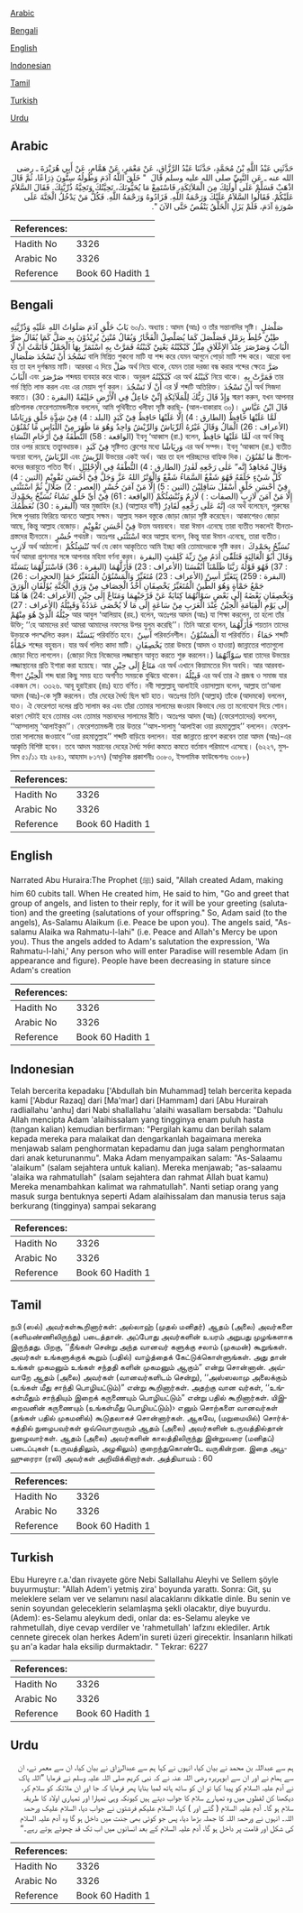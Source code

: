 [Arabic](#arabic)

[Bengali](#bengali)

[English](#english)

[Indonesian](#indonesian)

[Tamil](#tamil)

[Turkish](#turkish)

[Urdu](#urdu)

## Arabic


<div dir="rtl" lang="ar" style={{fontSize:'larger',backgroundColor:'#f8f9fa',padding:20}}>
حَدَّثَنِي عَبْدُ اللَّهِ بْنُ مُحَمَّدٍ، حَدَّثَنَا عَبْدُ الرَّزَّاقِ، عَنْ مَعْمَرٍ، عَنْ هَمَّامٍ، عَنْ أَبِي هُرَيْرَةَ ـ رضى الله عنه ـ عَنِ النَّبِيِّ صلى الله عليه وسلم قَالَ ‏ "‏ خَلَقَ اللَّهُ آدَمَ وَطُولُهُ سِتُّونَ ذِرَاعًا، ثُمَّ قَالَ اذْهَبْ فَسَلِّمْ عَلَى أُولَئِكَ مِنَ الْمَلاَئِكَةِ، فَاسْتَمِعْ مَا يُحَيُّونَكَ، تَحِيَّتُكَ وَتَحِيَّةُ ذُرِّيَّتِكَ‏.‏ فَقَالَ السَّلاَمُ عَلَيْكُمْ‏.‏ فَقَالُوا السَّلاَمُ عَلَيْكَ وَرَحْمَةُ اللَّهِ‏.‏ فَزَادُوهُ وَرَحْمَةُ اللَّهِ‏.‏ فَكُلُّ مَنْ يَدْخُلُ الْجَنَّةَ عَلَى صُورَةِ آدَمَ، فَلَمْ يَزَلِ الْخَلْقُ يَنْقُصُ حَتَّى الآنَ ‏"‏‏.‏
</div>
<div style={{backgroundColor:'#f8f9fa',padding:20, marginBottom: 10}}><table> <thead> <tr> <th>References:</th> <th></th> </tr> </thead> <tbody><tr><td>Hadith No</td><td>3326</td></tr><tr><td>Arabic No</td><td>3326</td></tr><tr><td>Reference</td><td>Book 60 Hadith 1</td></tr></tbody></table></div>

## Bengali


<div dir="ltr" lang="bn" style={{fontSize:'larger',backgroundColor:'#f8f9fa',padding:20}}>
بَابُ خَلْقِ آدَمَ صَلَوَاتُ اللهِ عَلَيْهِ وَذُرِّيَّتِهِ ৬০/১. অধ্যায় : আদম (আঃ) ও তাঁর সন্তানাদির সৃষ্টি। صَلْصٰلٍ طِيْنٌ خُلِطَ بِرَمْلٍ فَصَلْصَلَ كَمَا يُصَلْصِلُ الْفَخَّارُ وَيُقَالُ مُنْتِنٌ يُرِيْدُوْنَ بِهِ صَلَّ كَمَا يُقَالُ صَرَّ الْبَابُ وَصَرْصَرَ عِنْدَ الإِغْلَاقِ مِثْلُ كَبْكَبْتُهُ يَعْنِيْ كَبَبْتُهُ فَمَرَّتْ بِهِ اسْتَمَرَّ بِهَا الْحَمْلُ فَأَتَمَّتُ أَنْ لَّا تَسْجُدَ أَنْ تَسْجُدَ صَلْصَالٍ বালি মিশ্রিত শুকনো মাটি যা শব্দ করে যেমন আগুনে পোড়া মাটি শব্দ করে। আরো বলা হয় তা হল দুর্গন্ধময় মাটি। আরবরা এ দিয়ে صَلْ অর্থ নিয়ে থাকে, যেমন তারা দরজা বন্ধ করার শব্দের ক্ষেত্রে صَرَّ الْبَابُ এবং صَرْصَرَ শব্দদ্বয় ব্যবহার করে থাকে। অনুরূপ كَبْكَبْتُهُ এর অর্থ كَبَبْتُهُ নিয়ে থাকে। فَمَرَّتْ بِهِ তার গর্ভ স্থিতি লাভ করল এবং এর মেয়াদ পূর্ণ করল। أَنْ لَا تَسْجُدَ এর لَا শব্দটি অতিরিক্ত। أَنْ تَسْجُدَ অর্থ সিজদা করতে। وَإِذْ قَالَ رَبُّكَ لِلْمَلَآئِكَةِ إِنِّيْ جَاعِلٌ فِي الْأَرْضِ خَلِيْفَةً (البقرة : 30) স্মরণ করুন, যখন আপনার প্রতিপালক ফেরেশতামন্ডলীকে বললেন, আমি পৃথিবীতে খলীফা সৃষ্টি করছি- (আল-বাকারাহ ৩০)। قَالَ ابْنُ عَبَّاسٍ لَمَّا عَلَيْهَا حَافِظٌ (الطارق : 4) إِلَّا عَلَيْهَا حَافِظٌ فِيْ كَبَدٍ (البلد : 4) فِيْ شِدَّةِ خَلْقٍ وَرِيَاشًا (الأعراف : 26) الْمَالُ وَقَالَ غَيْرُهُ الرِّيَاشُ وَالرِّيْشُ وَاحِدٌ وَهُوَ مَا ظَهَرَ مِنْ اللِّبَاسِ مَا تُمْنُوْنَ (الواقعة : 58) النُّطْفَةُ فِيْ أَرْحَامِ النِّسَاءِ ইবনু ‘আব্বাস (রা.) বলেন, لَمَّا عَلَيْهَا حَافِظٌ এর অর্থ কিন্তু তার ওপর রয়েছে তত্ত্বাবধায়ক। فِيْ كَبَدٍ সৃষ্টিগত ক্লেশের মধ্যে وَرِيَاشًا এর অর্থ সম্পদ। ইবনু ‘আব্বাস (রা.) ব্যতীত অন্যরা বলেন, الرِّيَاشُ এবং الرِّيشُ উভয়ের একই অর্থ। আর তা হল পরিচ্ছদের বাহ্যিক দিক। مَا تُمْنُوْنَ স্ত্রীলোকদের জরায়ুতে পতিত বীর্য। وَقَالَ مُجَاهِدٌ إِنَّه” عَلٰى رَجْعِهِ لَقٰدِرٌ (الطارق : 4) النُّطْفَةُ فِي الْإِحْلِيْلِ كُلُّ شَيْءٍ خَلَقَهُ فَهُوَ شَفْعٌ السَّمَاءُ شَفْعٌ وَالْوَتْرُ اللهُ عَزَّ وَجَلَّ فِيْٓ أَحْسَنِ تَقْوِيْمٍ (التين : 4) فِيْ أَحْسَنِ خَلْقٍ أَسْفَلَ سَافِلِيْنَ (التين : 5) إِلَّا مَنْ آمَنَ خُسْرٍ (العصر : 2) ضَلَالٍ ثُمَّ اسْتَثْنَى إِلَّا مَنْ آمَنَ لَازِبٍ (الصفات : ) لَازِمٌ وَنُنْشِئُكُمْ (الواقعة : 61) فِيْ أَيِّ خَلْقٍ نَشَاءُ نُسَبِّحُ بِحَمْدِكَ (البقرة : 30) نُعَظِّمُكَ আর মুজাহিদ (র.) (আল্লাহর বাণী) إِنَّهُ عَلَى رَجْعِهِ لَقَادِرٌ এর অর্থ বলেছেন, পুরুষের লিঙ্গে পুনরায় ফিরিয়ে আনতে আল্লাহ সক্ষম। আল্লাহ সকল বস্তুকে জোড়া জোড়া সৃষ্টি করেছেন। আকাশেরও জোড়া আছে, কিন্তু আল্লাহ বেজোড়। فِيْ أَحْسَنِ تَقْوِيْمٍ উত্তম অবয়ববে। যারা ঈমান এনেছে তারা ব্যতীত সকলেই হীনতাগ্রস্তদের হীনতমে। خُسْرٍ পথভ্রষ্ট। অতঃপর اسْتَثْنَى করে আল্লাহ বলেন, কিন্তু যারা ঈমান এনেছে, তারা ব্যতীত। لَازِبٍ অর্থ আঠালো। نُنْشِئُكُمْ অর্থ যে কোন আকৃতিতে আমি ইচ্ছা করি তোমাদেরকে সৃষ্টি করব। نُسَبِّحُ بِحَمْدِكَ অর্থ আমরা প্রশংসার সঙ্গে আপনার মহিমা বর্ণনা করব। وَقَالَ أَبُوْ الْعَالِيَةِ فَتَلَقّٰىٓ اٰدَمُ مِنْ رَبِّهٰ كَلِمٰتٍ (البقرة : 37) فَهُوَ قَوْلُهُ رَبَّنَا ظَلَمْنَآ أَنْفُسَنَا (الأعراف : 23) فَأَزَلَّهُمَا (البقرة : 36) فَاسْتَزَلَّهُمَا يَتَسَنَّهْ (البقرة : 259) يَتَغَيَّرْ اٰسِنٌ (الأعراف : 23) مُتَغَيِّرٌ وَالْمَسْنُوْنُ الْمُتَغَيِّرُ حَمَإٍ (الحجرات : 26) جَمْعُ حَمْأَةٍ وَهُوَ الطِّينُ الْمُتَغَيِّرُ يَخْصِفَانِ أَخْذُ الْخِصَافِ مِنْ وَرَقِ الْجَنَّةِ يُؤَلِّفَانِ الْوَرَقَ وَيَخْصِفَانِ بَعْضَهُ إِلَى بَعْضٍ سَوْاٰتُهُمَا كِنَايَةٌ عَنْ فَرْجَيْهِمَا وَمَتَاعٌ إِلٰى حِيْنٍ (الأعراف :24) هَا هُنَا إِلَى يَوْمِ الْقِيَامَةِ الْحِيْنُ عِنْدَ الْعَرَبِ مِنْ سَاعَةٍ إِلَى مَا لَا يُحْصَى عَدَدُهُ وَقَبِيْلُهُ (الأعراف : 27) جِيْلُهُ الَّذِيْ هُوَ مِنْهُمْ আর আবুল ‘আলিয়াহ (রহ.) বলেন, অতঃপর আদম (আঃ) যা শিক্ষা করলেন, তা হলো তাঁর উক্তি; ‘‘হে আমাদের রব! আমরা আমাদের নফসের উপর যুলুম করেছি’’। তিনি আরো বলেন, فَأَزَلَّهُمَا শয়তান তাদের উভয়কে পদস্খলিত করল। يَتَسَنَّهْ পরিবর্তিত হবে। آسِنٌ পরিবর্তনশীল। الْمَسْنُوْنُ যা পরিবর্তিত। حَمَاءٌ শব্দটি حَمْأَةٌ শব্দের বহুবচন। যার অর্থ গলিত কাদা মাটি। يَخْصِفَانِ তারা উভয়ে (আদম ও হাওয়া) জান্নাতের পাতাগুলো জোড়া দিতে লাগলেন। (জোড়া দিয়ে নিজেদের লজ্জাস্থান আবৃত করতে শুরু করলেন।) سَوْآتُهُمَا দ্বারা তাদের উভয়ের লজ্জাস্থানের প্রতি ইশারা করা হয়েছে। আর مَتَاعٌ إِلَى حِيْنٍ এর অর্থ এখানে কিয়ামতের দিন অবধি। আর আরববাসীগণ الْحِيْنُ শব্দ দ্বারা কিছু সময় হতে অগণিত সময়কে বুঝিয়ে থাকেন। قَبِيْلُهُ এর অর্থ তার ঐ প্রজন্ম ও সমাজ যার একজন সে। ৩৩২৬. আবূ হুরাইরাহ (রাঃ) হতে বর্ণিত। নবী সাল্লাল্লাহু আলাইহি ওয়াসাল্লাম বলেন, আল্লাহ তা‘আলা আদম (আঃ)-কে সৃষ্টি করলেন। তাঁর দেহের দৈর্ঘ্য ছিল ষাট হাত। অতঃপর তিনি (আল্লাহ) তাঁকে (আদমকে) বললেন, যাও। ঐ ফেরেশতা দলের প্রতি সালাম কর এবং তাঁরা তোমার সালামের জওয়াব কিভাবে দেয় তা মনোযোগ দিয়ে শোন। কারণ সেটাই হবে তোমার এবং তোমার সন্তানদের সালামের রীতি। অতঃপর আদম (আঃ) (ফেরেশতাদের) বললেন, ‘‘আস্সালামু ‘আলাইকুম’’। ফেরেশতামন্ডলী তার উত্তরে ‘‘আস-সালামু ‘আলাইকা ওয়া রহমাতুল্লাহ’’ বললেন। ফেরেশতারা সালামের জওয়াবে ‘‘ওয়া রহমাতুল্লাহ’’ শব্দটি বাড়িয়ে বললেন। যারা জান্নাতে প্রবেশ করবেন তারা আদম (আঃ)-এর আকৃতি বিশিষ্ট হবেন। তবে আদম সন্তানের দেহের দৈর্ঘ্য সর্বদা কমতে কমতে বর্তমান পরিমাপে এসেছে। (৬২২৭, মুসলিম ৫১/১১ হাঃ ২৮৪১, আহমাদ ৮১৭৭) (আধুনিক প্রকাশনীঃ ৩০৮০, ইসলামিক ফাউন্ডেশনঃ ৩০৮৮)
</div>
<div style={{backgroundColor:'#f8f9fa',padding:20, marginBottom: 10}}><table> <thead> <tr> <th>References:</th> <th></th> </tr> </thead> <tbody><tr><td>Hadith No</td><td>3326</td></tr><tr><td>Arabic No</td><td>3326</td></tr><tr><td>Reference</td><td>Book 60 Hadith 1</td></tr></tbody></table></div>

## English


<div dir="ltr" lang="en" style={{fontSize:'larger',backgroundColor:'#f8f9fa',padding:20}}>
Narrated Abu Huraira:The Prophet (ﷺ) said, "Allah created Adam, making him 60 cubits tall. When He created him, He said to him, "Go and greet that group of angels, and listen to their reply, for it will be your greeting (salutation) and the greeting (salutations of your offspring." So, Adam said (to the angels), As-Salamu Alaikum (i.e. Peace be upon you). The angels said, "As-salamu Alaika wa Rahmatu-l-lahi" (i.e. Peace and Allah's Mercy be upon you). Thus the angels added to Adam's salutation the expression, 'Wa Rahmatu-l-lahi,' Any person who will enter Paradise will resemble Adam (in appearance and figure). People have been decreasing in stature since Adam's creation
</div>
<div style={{backgroundColor:'#f8f9fa',padding:20, marginBottom: 10}}><table> <thead> <tr> <th>References:</th> <th></th> </tr> </thead> <tbody><tr><td>Hadith No</td><td>3326</td></tr><tr><td>Arabic No</td><td>3326</td></tr><tr><td>Reference</td><td>Book 60 Hadith 1</td></tr></tbody></table></div>

## Indonesian


<div dir="ltr" lang="id" style={{fontSize:'larger',backgroundColor:'#f8f9fa',padding:20}}>
Telah bercerita kepadaku ['Abdullah bin Muhammad] telah bercerita kepada kami ['Abdur Razaq] dari [Ma'mar] dari [Hammam] dari [Abu Hurairah radliallahu 'anhu] dari Nabi shallallahu 'alaihi wasallam bersabda: "Dahulu Allah mencipta Adam 'alaihissalam yang tingginya enam puluh hasta (tangan kalian) kemudian berfirman: "Pergilah kamu dan berilah salam kepada mereka para malaikat dan dengarkanlah bagaimana mereka menjawab salam penghormatan kepadamu dan juga salam penghormatan dari anak keturunanmu". Maka Adam menyampaikan salam: "As-Salaamu 'alaikum" (salam sejahtera untuk kalian). Mereka menjawab; "as-salaamu 'alaika wa rahmatullah" (salam sejahtera dan rahmat Allah buat kamu) Mereka menambahkan kalimat wa rahmatullah". Nanti setiap orang yang masuk surga bentuknya seperti Adam alaihissalam dan manusia terus saja berkurang (tingginya) sampai sekarang
</div>
<div style={{backgroundColor:'#f8f9fa',padding:20, marginBottom: 10}}><table> <thead> <tr> <th>References:</th> <th></th> </tr> </thead> <tbody><tr><td>Hadith No</td><td>3326</td></tr><tr><td>Arabic No</td><td>3326</td></tr><tr><td>Reference</td><td>Book 60 Hadith 1</td></tr></tbody></table></div>

## Tamil


<div dir="ltr" lang="ta" style={{fontSize:'larger',backgroundColor:'#f8f9fa',padding:20}}>
நபி (ஸல்) அவர்கள்கூறினார்கள்: அல்லாஹ் (முதல் மனிதர்) ஆதம் (அலை) அவர்களை (களிமண்ணிலிருந்து) படைத்தான். அப்போது அவர்களின் உயரம் அறுபது முழங்களாக இருந்தது. பிறகு, ‘‘நீங்கள் சென்று அந்த வானவர் களுக்கு சலாம் (முகமன்) கூறுங்கள். அவர்கள் உங்களுக்குக் கூறும் (பதில்) வாழ்த்தைக் கேட்டுக்கொள்ளுங்கள். அது தான் உங்கள் முகமனும் உங்கள் சந்ததி களின் முகமனும் ஆகும்” என்று சொன்னான். அவ்வாறே ஆதம் (அலை) அவர்கள் (வானவர்களிடம் சென்று), ‘‘அஸ்ஸலாமு அலைக்கும் (உங்கள் மீது சாந்தி பொழியட்டும்)” என்று கூறினார்கள். அதற்கு வான வர்கள், ‘‘உங்கள்மீதும் சாந்தியும் இறைக் கருணையும் பொழியட்டும்” என்று பதில் கூறினார்கள். யிஇறைவனின் கருணையும் (உங்கள்மீது பொழியட்டும்)› எனும் சொற்களை வானவர்கள் (தங்கள் பதில் முகமனில்) கூடுதலாகச் சொன்னார்கள். ஆகவே, (மறுமையில்) சொர்க்கத்தில் நுழைபவர்கள் ஒவ்வொருவரும் ஆதம் (அலை) அவர்களின் உருவத்தில்தான் நுழைவார்கள். ஆதம் (அலை) அவர்களின் காலத்திலிருந்து இன்றுவரை (மனிதப்) படைப்புகள் (உருவத்திலும், அழகிலும்) குறைந்துகொண்டே வருகின்றன. இதை அபூஹுரைரா (ரலி) அவர்கள் அறிவிக்கிறார்கள். அத்தியாயம் : 60
</div>
<div style={{backgroundColor:'#f8f9fa',padding:20, marginBottom: 10}}><table> <thead> <tr> <th>References:</th> <th></th> </tr> </thead> <tbody><tr><td>Hadith No</td><td>3326</td></tr><tr><td>Arabic No</td><td>3326</td></tr><tr><td>Reference</td><td>Book 60 Hadith 1</td></tr></tbody></table></div>

## Turkish


<div dir="ltr" lang="tr" style={{fontSize:'larger',backgroundColor:'#f8f9fa',padding:20}}>
Ebu Hureyre r.a.'dan rivayete göre Nebi Sallallahu Aleyhi ve Sellem şöyle buyurmuştur: "Allah Adem'i yetmiş zira' boyunda yarattı. Sonra: Git, şu meleklere selam ver ve selamını nasıl alacaklarını dikkatle dinle. Bu senin ve senin soyundan geleceklerin selamlaşma şekli olacaktır, diye buyurdu. (Adem): es-Selamu aleykum dedi, onlar da: es-Selamu aleyke ve rahmetullah, diye cevap verdiler ve 'rahmetullah' lafzını eklediler. Artık cennete girecek olan herkes Adem'in sureti üzeri girecektir. İnsanların hilkati şu an'a kadar hala eksilip durmaktadır. " Tekrar: 6227
</div>
<div style={{backgroundColor:'#f8f9fa',padding:20, marginBottom: 10}}><table> <thead> <tr> <th>References:</th> <th></th> </tr> </thead> <tbody><tr><td>Hadith No</td><td>3326</td></tr><tr><td>Arabic No</td><td>3326</td></tr><tr><td>Reference</td><td>Book 60 Hadith 1</td></tr></tbody></table></div>

## Urdu


<div dir="rtl" lang="ur" style={{fontSize:'larger',backgroundColor:'#f8f9fa',padding:20}}>
ہم سے عبداللہ بن محمد نے بیان کیا، انہوں نے کہا ہم سے عبدالرزاق نے بیان کیا، ان سے معمر نے، ان سے ہمام نے اور ان سے ابوہریرہ رضی اللہ عنہ نے کہ نبی کریم صلی اللہ علیہ وسلم نے فرمایا ”اللہ پاک نے آدم علیہ السلام کو پیدا کیا تو ان کو ساٹھ ہاتھ لمبا بنایا پھر فرمایا کہ جا اور ان ملائکہ کو سلام کر، دیکھنا کن لفظوں میں وہ تمہارے سلام کا جواب دیتے ہیں کیونکہ وہی تمہارا اور تمہاری اولاد کا طریقہ سلام ہو گا۔ آدم علیہ السلام ( گئے اور ) کہا، السلام علیکم فرشتوں نے جواب دیا، السلام علیک ورحمۃ اللہ۔ انہوں نے ورحمۃ اللہ کا جملہ بڑھا دیا، پس جو کوئی بھی جنت میں داخل ہو گا وہ آدم علیہ السلام کی شکل اور قامت پر داخل ہو گا، آدم علیہ السلام کے بعد انسانوں میں اب تک قد چھوٹے ہوتے رہے۔“
</div>
<div style={{backgroundColor:'#f8f9fa',padding:20, marginBottom: 10}}><table> <thead> <tr> <th>References:</th> <th></th> </tr> </thead> <tbody><tr><td>Hadith No</td><td>3326</td></tr><tr><td>Arabic No</td><td>3326</td></tr><tr><td>Reference</td><td>Book 60 Hadith 1</td></tr></tbody></table></div>